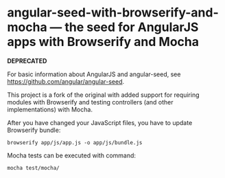 # angular-seed-with-browserify-and-mocha — the seed for AngularJS apps with Browserify and Mocha

**DEPRECATED**

For basic information about AngularJS and angular-seed, see https://github.com/angular/angular-seed.

This project is a fork of the original with added support for requiring modules with Browserify and
testing controllers (and other implementations) with Mocha.

After you have changed your JavaScript files, you have to update Browserify bundle:

    browserify app/js/app.js -o app/js/bundle.js

Mocha tests can be executed with command:

    mocha test/mocha/
